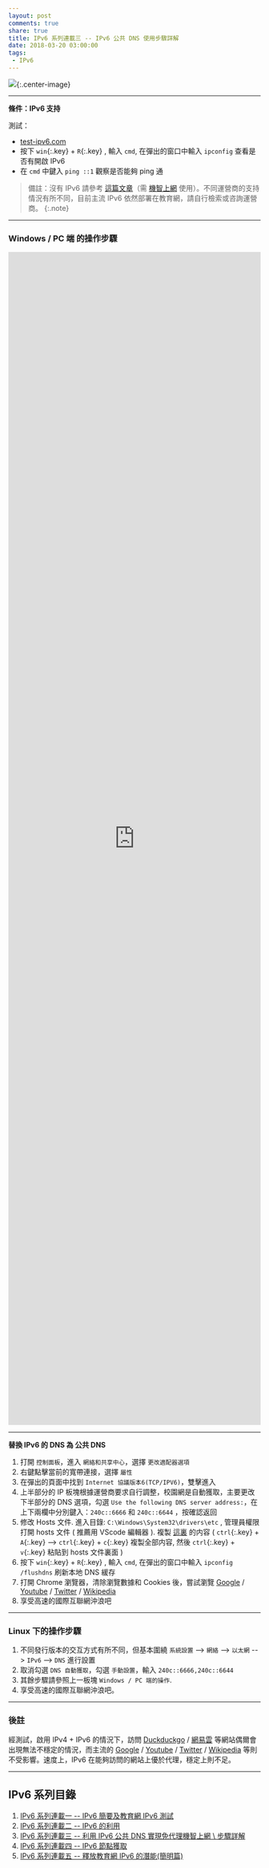 ```yaml
---
layout: post
comments: true
share: true
title: IPv6 系列連載三 -- IPv6 公共 DNS 使用步驟詳解
date: 2018-03-20 03:00:00
tags: 
 - IPv6
---
```


![](http://wx2.sinaimg.cn/large/78905b2cgy1fniw077n3zj21jk0um1kx.jpg){:.center-image}

---

**條件：IPv6 支持**

測試：
 * [test-ipv6.com](https://test-ipv6.com/)  
 * 按下 `win`{:.key} + `R`{:.key} , 輸入 `cmd`, 在彈出的窗口中輸入 `ipconfig` 查看是否有開啟 IPv6   
 * 在 `cmd` 中鍵入 `ping ::1` 觀察是否能夠 ping 通

> 備註：沒有 IPv6 請參考 [這篇文章](http://www.138vps.com/jc/1355.html)（需 [機智上網](http://test007.gq/surf-the-real) 使用）。不同運營商的支持情況有所不同，目前主流 IPv6 依然部署在教育網，請自行檢索或咨詢運營商。
{:.note}

---

### Windows / PC 端 的操作步驟

<iframe width="100%" height="60%" src="http://telegra.ph/file/a1f5a60222c86dd39b612.mp4" frameborder="0" allow="autoplay; encrypted-media" allowfullscreen></iframe>

---

**替換 IPv6 的 DNS 為 公共 DNS**

1. 打開 `控制面板`，進入 `網絡和共享中心`，選擇 `更改適配器選項`
2. 右鍵點擊當前的寬帶連接，選擇 `屬性`
3. 在彈出的頁面中找到 `Internet 協議版本6(TCP/IPV6)`，雙擊進入
4. 上半部分的 IP 板塊根據運營商要求自行調整，校園網是自動獲取，主要更改下半部分的 DNS 選項，勾選 `Use the following DNS server address:`，在上下兩欄中分別鍵入：`240c::6666` 和 `240c::6644` ，按確認返回
5. 修改 Hosts 文件. 進入目錄: `C:\Windows\System32\drivers\etc` , 管理員權限打開 hosts 文件 ( 推薦用 VScode 編輯器 ). 複製 [這裏](https://raw.githubusercontent.com/lennylxx/ipv6-hosts/master/hosts) 的内容 ( `ctrl`{:.key} + `A`{:.key} --> `ctrl`{:.key} + `c`{:.key} 複製全部内容, 然後 `ctrl`{:.key} + `v`{:.key} 粘貼到 hosts 文件裏面 )  
6. 按下 `win`{:.key} + `R`{:.key} , 輸入 `cmd`, 在彈出的窗口中輸入 `ipconfig /flushdns` 刷新本地 DNS 緩存
7. 打開 Chrome 瀏覽器，清除瀏覽數據和 Cookies 後，嘗試瀏覽 [Google](https://www.google.com.hk) / [Youtube](https://www.youtube.com/) / [Twitter](https://twitter.com/) / [Wikipedia](https://www.wikipedia.org/)
8. 享受高速的國際互聯網沖浪吧

---

### Linux 下的操作步驟

1. 不同發行版本的交互方式有所不同，但基本圍繞 `系統設置` --> `網絡` --> `以太網` --> `IPv6` --> `DNS` 進行設置  
2. 取消勾選 `DNS 自動獲取`，勾選 `手動設置`，輸入 `240c::6666,240c::6644` 
3. 其餘步驟請參照上一板塊 `Windows / PC 端的操作`.
3. 享受高速的國際互聯網沖浪吧。

---

### 後註

經測試，啟用 IPv4 + IPv6 的情況下，訪問 [Duckduckgo](https://www.duckduckgo.com) / [網易雲](https://music.163.com) 等網站偶爾會出現無法不穩定的情況，而主流的 [Google](https://www.google.com.hk) / [Youtube](https://www.youtube.com/) / [Twitter](https://twitter.com/) / [Wikipedia](https://www.wikipedia.org/) 等則不受影響。速度上，IPv6 在能夠訪問的網站上優於代理，穩定上則不足。

---

## IPv6 系列目錄

1. [IPv6 系列連載一 -- IPv6 簡要及教育網 IPv6 測試](http://test007.gq/IPV6-test)
2. [IPv6 系列連載二 -- IPv6 的利用](http://test007.gq/IPV6-edu)
3. [IPv6 系列連載三 -- 利用 IPv6 公共 DNS 實現免代理機智上網 \ 步驟詳解](http://test007.gq/IPV6-cmd)
4. [IPv6 系列連載四 -- IPv6 節點獲取](http://test007.gq/IPV6-node)
5. [IPv6 系列連載五 -- 釋放教育網 IPv6 的潛能(簡明篇)](http://test007.gq/IPV6-brief)
